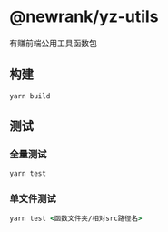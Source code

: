 # @newrank/yz-utils

有赚前端公用工具函数包

## 构建

```
yarn build
```

## 测试

### 全量测试

```cmd
yarn test
```

### 单文件测试

```cmd
yarn test <函数文件夹/相对src路径名>
```
